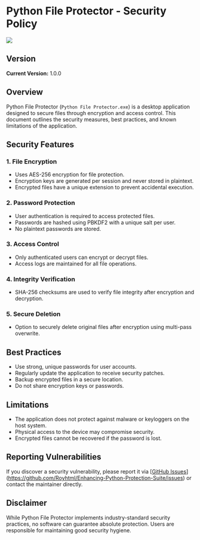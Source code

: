 # Python File Protector - Security Policy

<img src = "roy.ico">

## Version
**Current Version:** 1.0.0

## Overview
Python File Protector (`Python File Protector.exe`) is a desktop application designed to secure files through encryption and access control. This document outlines the security measures, best practices, and known limitations of the application.

## Security Features

### 1. File Encryption
- Uses AES-256 encryption for file protection.
- Encryption keys are generated per session and never stored in plaintext.
- Encrypted files have a unique extension to prevent accidental execution.

### 2. Password Protection
- User authentication is required to access protected files.
- Passwords are hashed using PBKDF2 with a unique salt per user.
- No plaintext passwords are stored.

### 3. Access Control
- Only authenticated users can encrypt or decrypt files.
- Access logs are maintained for all file operations.

### 4. Integrity Verification
- SHA-256 checksums are used to verify file integrity after encryption and decryption.

### 5. Secure Deletion
- Option to securely delete original files after encryption using multi-pass overwrite.

## Best Practices

- Use strong, unique passwords for user accounts.
- Regularly update the application to receive security patches.
- Backup encrypted files in a secure location.
- Do not share encryption keys or passwords.

## Limitations

- The application does not protect against malware or keyloggers on the host system.
- Physical access to the device may compromise security.
- Encrypted files cannot be recovered if the password is lost.

## Reporting Vulnerabilities

If you discover a security vulnerability, please report it via [[GitHub Issues](https://github.com/your-repo/issues)](https://github.com/Royhtml/Enhancing-Python-Protection-Suite/issues) or contact the maintainer directly.

## Disclaimer

While Python File Protector implements industry-standard security practices, no software can guarantee absolute protection. Users are responsible for maintaining good security hygiene.
